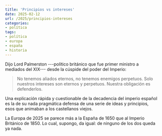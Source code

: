 ```yaml
---
title: 'Principios vs intereses'
date: 2025-02-12
url: /2025/principios-intereses
categories:
- política
tags:
- política
- europa
- españa
- historia
---
```


Dijo Lord Palmerston ---político británico que fue primer ministro a mediados del XIX--- desde la cúspide del poder del Imperio:

> No tenemos aliados eternos, no tenemos enemigos perpetuos. Solo nuestros intereses son eternos y perpetuos. Nuestra obligación es defenderlos.

Una explicación rápida y cuestionable de la decadencia del imperio español es la de su nada pragmática defensa de una serie de ideas y principios, esos que animaban a los castellanos viejos.

La Europa de 2025 se parece más a la España de 1650 que al Imperio Británico de 1850. Lo cual, supongo, da igual: de ninguno de los dos queda ya nada.